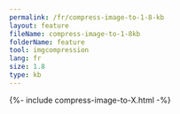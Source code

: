 ```yaml
---
permalink: /fr/compress-image-to-1-8-kb
layout: feature
fileName: compress-image-to-1-8kb
folderName: feature
tool: imgcompression
lang: fr
size: 1.8
type: kb
---
```


{%- include compress-image-to-X.html -%}
